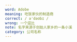 ```yaml
---
word: Adobe
meaning: 吃饭家伙的制造商
correct: / ə'dəʊbɪ /
wrong: 一个逗比
note: 名字来源于创始人家乡的一条小溪
category: 公司名称
---
```

